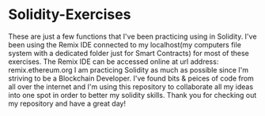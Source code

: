 # Solidity-Exercises
These are just a few functions that I've been practicing using in Solidity. I've been using the Remix IDE connected to my localhost(my computers file system with a 
dedicated folder just for Smart Contracts) for most of these exercises. The Remix IDE can be accessed online at url address: remix.ethereum.org  I am practicing 
Solidity as much as possible since I'm striving to be a Blockchain Developer. I've found bits & peices of code from all over the internet and I'm using this repository 
to collaborate all my ideas into one spot in order to better my solidity skills. Thank you for checking out my repository and have a great day!

